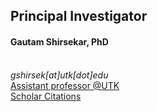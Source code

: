 Principal Investigator
--------------------
<p></p>
<div>
  <h4>Gautam Shirsekar, PhD </h4> 
  <br>
  <i class="fa fa-envelope"></i> <em>gshirsek[at]utk[dot]edu</em> <br>
  <i class="fa fa-globe"></i> <a href="https://utia.tennessee.edu/person/?id=189365" target="_blank">Assistant professor @UTK</a> <br>
  <i class="ai ai-google-scholar"></i> <a href="https://scholar.google.com/citations?user=UL6yZWYAAAAJ" target="_blank"> Scholar Citations </a> <br>
</div>
